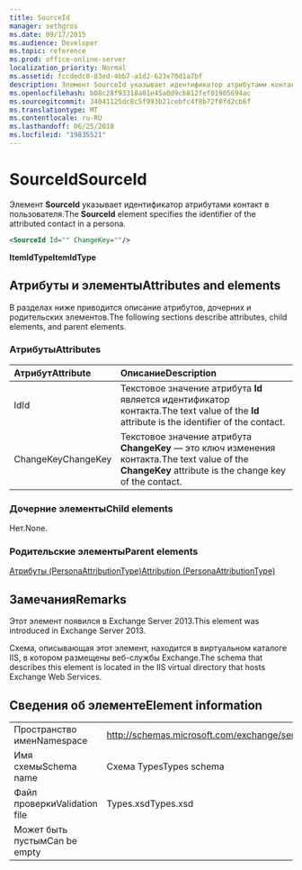 ```yaml
---
title: SourceId
manager: sethgros
ms.date: 09/17/2015
ms.audience: Developer
ms.topic: reference
ms.prod: office-online-server
localization_priority: Normal
ms.assetid: fccdedc0-83ed-4bb7-a1d2-623e70d1a7bf
description: Элемент SourceId указывает идентификатор атрибутами контакт в пользователя.
ms.openlocfilehash: b08c28f93318a01e45a0d9cb812fef01905694ac
ms.sourcegitcommit: 34041125dc8c5f993b21cebfc4f8b72f0fd2cb6f
ms.translationtype: MT
ms.contentlocale: ru-RU
ms.lasthandoff: 06/25/2018
ms.locfileid: "19835521"
---
```

# <a name="sourceid"></a><span data-ttu-id="f6041-103">SourceId</span><span class="sxs-lookup"><span data-stu-id="f6041-103">SourceId</span></span>

<span data-ttu-id="f6041-104">Элемент **SourceId** указывает идентификатор атрибутами контакт в пользователя.</span><span class="sxs-lookup"><span data-stu-id="f6041-104">The **SourceId** element specifies the identifier of the attributed contact in a persona.</span></span> 
  
```XML
<SourceId Id="" ChangeKey=""/>
```

 <span data-ttu-id="f6041-105">**ItemIdType**</span><span class="sxs-lookup"><span data-stu-id="f6041-105">**ItemIdType**</span></span>
## <a name="attributes-and-elements"></a><span data-ttu-id="f6041-106">Атрибуты и элементы</span><span class="sxs-lookup"><span data-stu-id="f6041-106">Attributes and elements</span></span>

<span data-ttu-id="f6041-107">В разделах ниже приводится описание атрибутов, дочерних и родительских элементов.</span><span class="sxs-lookup"><span data-stu-id="f6041-107">The following sections describe attributes, child elements, and parent elements.</span></span>
  
### <a name="attributes"></a><span data-ttu-id="f6041-108">Атрибуты</span><span class="sxs-lookup"><span data-stu-id="f6041-108">Attributes</span></span>

|<span data-ttu-id="f6041-109">**Атрибут**</span><span class="sxs-lookup"><span data-stu-id="f6041-109">**Attribute**</span></span>|<span data-ttu-id="f6041-110">**Описание**</span><span class="sxs-lookup"><span data-stu-id="f6041-110">**Description**</span></span>|
|:-----|:-----|
|<span data-ttu-id="f6041-111">Id</span><span class="sxs-lookup"><span data-stu-id="f6041-111">Id</span></span>  <br/> |<span data-ttu-id="f6041-112">Текстовое значение атрибута **Id** является идентификатор контакта.</span><span class="sxs-lookup"><span data-stu-id="f6041-112">The text value of the **Id** attribute is the identifier of the contact.</span></span>  <br/> |
|<span data-ttu-id="f6041-113">ChangeKey</span><span class="sxs-lookup"><span data-stu-id="f6041-113">ChangeKey</span></span>  <br/> |<span data-ttu-id="f6041-114">Текстовое значение атрибута **ChangeKey** — это ключ изменения контакта.</span><span class="sxs-lookup"><span data-stu-id="f6041-114">The text value of the **ChangeKey** attribute is the change key of the contact.</span></span>  <br/> |
   
### <a name="child-elements"></a><span data-ttu-id="f6041-115">Дочерние элементы</span><span class="sxs-lookup"><span data-stu-id="f6041-115">Child elements</span></span>

<span data-ttu-id="f6041-116">Нет.</span><span class="sxs-lookup"><span data-stu-id="f6041-116">None.</span></span>
  
### <a name="parent-elements"></a><span data-ttu-id="f6041-117">Родительские элементы</span><span class="sxs-lookup"><span data-stu-id="f6041-117">Parent elements</span></span>

[<span data-ttu-id="f6041-118">Атрибуты (PersonaAttributionType)</span><span class="sxs-lookup"><span data-stu-id="f6041-118">Attribution (PersonaAttributionType)</span></span>](attribution-personaattributiontype.md)
  
## <a name="remarks"></a><span data-ttu-id="f6041-119">Замечания</span><span class="sxs-lookup"><span data-stu-id="f6041-119">Remarks</span></span>

<span data-ttu-id="f6041-120">Этот элемент появился в Exchange Server 2013.</span><span class="sxs-lookup"><span data-stu-id="f6041-120">This element was introduced in Exchange Server 2013.</span></span>
  
<span data-ttu-id="f6041-121">Схема, описывающая этот элемент, находится в виртуальном каталоге IIS, в котором размещены веб-службы Exchange.</span><span class="sxs-lookup"><span data-stu-id="f6041-121">The schema that describes this element is located in the IIS virtual directory that hosts Exchange Web Services.</span></span>
  
## <a name="element-information"></a><span data-ttu-id="f6041-122">Сведения об элементе</span><span class="sxs-lookup"><span data-stu-id="f6041-122">Element information</span></span>

|||
|:-----|:-----|
|<span data-ttu-id="f6041-123">Пространство имен</span><span class="sxs-lookup"><span data-stu-id="f6041-123">Namespace</span></span>  <br/> |http://schemas.microsoft.com/exchange/services/2006/types  <br/> |
|<span data-ttu-id="f6041-124">Имя схемы</span><span class="sxs-lookup"><span data-stu-id="f6041-124">Schema name</span></span>  <br/> |<span data-ttu-id="f6041-125">Схема Types</span><span class="sxs-lookup"><span data-stu-id="f6041-125">Types schema</span></span>  <br/> |
|<span data-ttu-id="f6041-126">Файл проверки</span><span class="sxs-lookup"><span data-stu-id="f6041-126">Validation file</span></span>  <br/> |<span data-ttu-id="f6041-127">Types.xsd</span><span class="sxs-lookup"><span data-stu-id="f6041-127">Types.xsd</span></span>  <br/> |
|<span data-ttu-id="f6041-128">Может быть пустым</span><span class="sxs-lookup"><span data-stu-id="f6041-128">Can be empty</span></span>  <br/> ||
   

